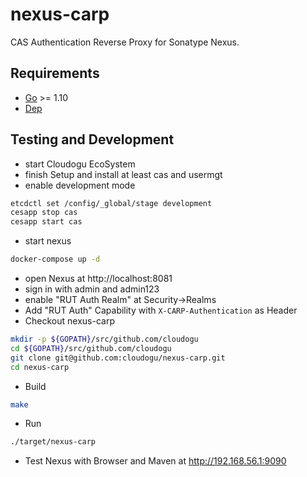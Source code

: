 # nexus-carp

CAS Authentication Reverse Proxy for Sonatype Nexus.

## Requirements

* [Go](https://golang.org/) >= 1.10
* [Dep](https://golang.github.io/dep/)

## Testing and Development

* start Cloudogu EcoSystem
* finish Setup and install at least cas and usermgt
* enable development mode
```bash
etcdctl set /config/_global/stage development
cesapp stop cas
cesapp start cas
```
* start nexus
```bash
docker-compose up -d
```
* open Nexus at http://localhost:8081
* sign in with admin and admin123
* enable "RUT Auth Realm" at Security->Realms
* Add "RUT Auth" Capability with `X-CARP-Authentication` as Header
* Checkout nexus-carp
```bash
mkdir -p ${GOPATH}/src/github.com/cloudogu
cd ${GOPATH}/src/github.com/cloudogu
git clone git@github.com:cloudogu/nexus-carp.git
cd nexus-carp
```
* Build
```bash
make
```
* Run
```bash
./target/nexus-carp
```
* Test Nexus with Browser and Maven at http://192.168.56.1:9090
